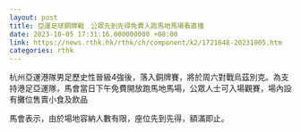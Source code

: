 ```yaml
---
layout: post
title: 亞運足球銅牌戰　公眾先到先得免費入跑馬地馬場看直播
date: 2023-10-05 17:31:16.000000000 +08:00
link: https://news.rthk.hk/rthk/ch/component/k2/1721648-20231005.htm
categories: rthk
---
```


杭州亞運港隊男足歷史性晉級4強後，落入銅牌賽，將於周六對戰烏茲別克。為支持港足亞運隊，馬會當日下午免費開放跑馬地馬場，公眾人士可入場觀賽，場內設有攤位售賣小食及飲品

馬會表示，由於場地容納人數有限，座位先到先得，額滿即止。
